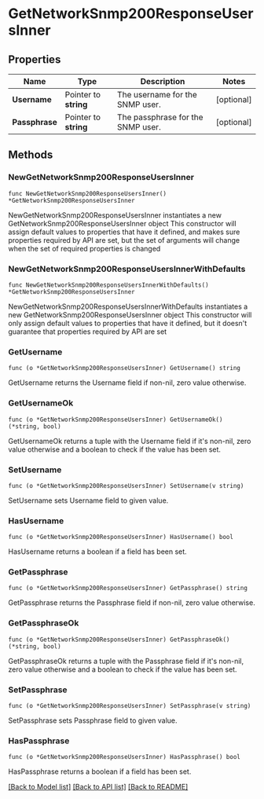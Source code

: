 # GetNetworkSnmp200ResponseUsersInner

## Properties

Name | Type | Description | Notes
------------ | ------------- | ------------- | -------------
**Username** | Pointer to **string** | The username for the SNMP user. | [optional] 
**Passphrase** | Pointer to **string** | The passphrase for the SNMP user. | [optional] 

## Methods

### NewGetNetworkSnmp200ResponseUsersInner

`func NewGetNetworkSnmp200ResponseUsersInner() *GetNetworkSnmp200ResponseUsersInner`

NewGetNetworkSnmp200ResponseUsersInner instantiates a new GetNetworkSnmp200ResponseUsersInner object
This constructor will assign default values to properties that have it defined,
and makes sure properties required by API are set, but the set of arguments
will change when the set of required properties is changed

### NewGetNetworkSnmp200ResponseUsersInnerWithDefaults

`func NewGetNetworkSnmp200ResponseUsersInnerWithDefaults() *GetNetworkSnmp200ResponseUsersInner`

NewGetNetworkSnmp200ResponseUsersInnerWithDefaults instantiates a new GetNetworkSnmp200ResponseUsersInner object
This constructor will only assign default values to properties that have it defined,
but it doesn't guarantee that properties required by API are set

### GetUsername

`func (o *GetNetworkSnmp200ResponseUsersInner) GetUsername() string`

GetUsername returns the Username field if non-nil, zero value otherwise.

### GetUsernameOk

`func (o *GetNetworkSnmp200ResponseUsersInner) GetUsernameOk() (*string, bool)`

GetUsernameOk returns a tuple with the Username field if it's non-nil, zero value otherwise
and a boolean to check if the value has been set.

### SetUsername

`func (o *GetNetworkSnmp200ResponseUsersInner) SetUsername(v string)`

SetUsername sets Username field to given value.

### HasUsername

`func (o *GetNetworkSnmp200ResponseUsersInner) HasUsername() bool`

HasUsername returns a boolean if a field has been set.

### GetPassphrase

`func (o *GetNetworkSnmp200ResponseUsersInner) GetPassphrase() string`

GetPassphrase returns the Passphrase field if non-nil, zero value otherwise.

### GetPassphraseOk

`func (o *GetNetworkSnmp200ResponseUsersInner) GetPassphraseOk() (*string, bool)`

GetPassphraseOk returns a tuple with the Passphrase field if it's non-nil, zero value otherwise
and a boolean to check if the value has been set.

### SetPassphrase

`func (o *GetNetworkSnmp200ResponseUsersInner) SetPassphrase(v string)`

SetPassphrase sets Passphrase field to given value.

### HasPassphrase

`func (o *GetNetworkSnmp200ResponseUsersInner) HasPassphrase() bool`

HasPassphrase returns a boolean if a field has been set.


[[Back to Model list]](../README.md#documentation-for-models) [[Back to API list]](../README.md#documentation-for-api-endpoints) [[Back to README]](../README.md)


